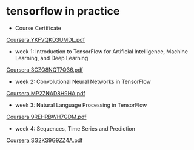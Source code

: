# tensorflow in practice

- Course Certificate

[Coursera.YKFVQKD3UMDL.pdf](https://github.com/DS-Heejae/tensorflow/files/4479887/Coursera.YKFVQKD3UMDL.pdf)


- week 1: Introduction to TensorFlow for Artificial Intelligence, Machine Learning, and Deep Learning

[Coursera 3CZQ8NQT7Q36.pdf](https://github.com/DS-Heejae/tensorflow/files/4479865/Coursera.3CZQ8NQT7Q36.pdf)


- week 2: Convolutional Neural Networks in TensorFlow

[Coursera MP2ZNAD8H9HA.pdf](https://github.com/DS-Heejae/tensorflow/files/4479866/Coursera.MP2ZNAD8H9HA.pdf)


- week 3: Natural Language Processing in TensorFlow

[Coursera 9REHRBWH7GDM.pdf](https://github.com/DS-Heejae/tensorflow/files/4479868/Coursera.9REHRBWH7GDM.pdf)

- week 4: Sequences, Time Series and Prediction

[Coursera SG2KS9G9ZZ4A.pdf](https://github.com/DS-Heejae/tensorflow/files/4479869/Coursera.SG2KS9G9ZZ4A.pdf)
